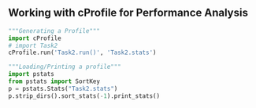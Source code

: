 
## Working with cProfile for Performance Analysis

```python
"""Generating a Profile"""
import cProfile
# import Task2
cProfile.run('Task2.run()', 'Task2.stats')

"""Loading/Printing a profile"""
import pstats
from pstats import SortKey
p = pstats.Stats("Task2.stats")
p.strip_dirs().sort_stats(-1).print_stats()
```